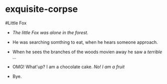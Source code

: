 # exquisite-corpse

#Little Fox

- *_The little Fox was alone in the forest._*
- He was searching somthing to eat, when he hears someone approach.
- When he sees the branches of the woods movien away he saw a *terrible ...*

- OMG! What'up? I am a chocolate cake.
*No!* _I am a fruit_
- Bye.